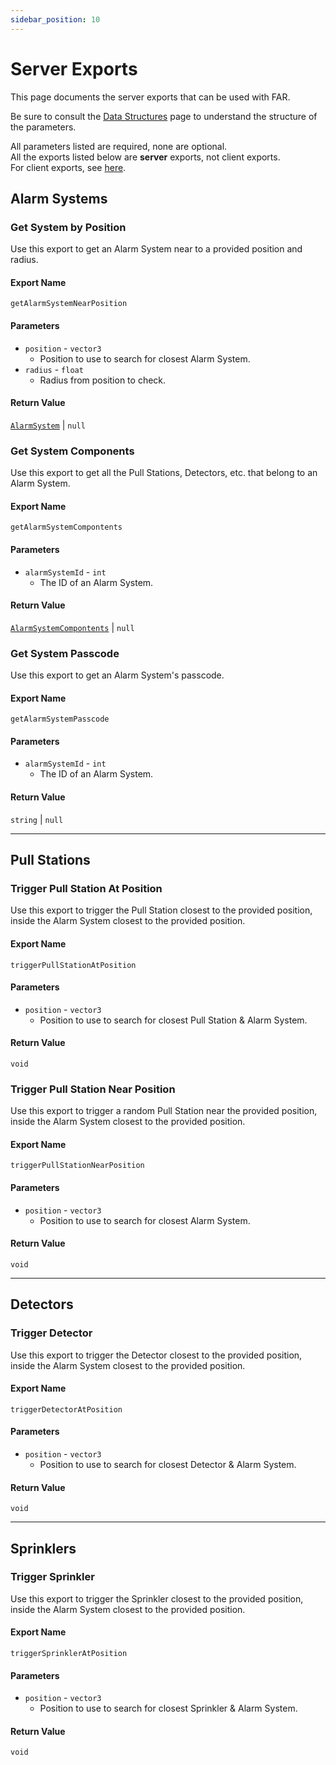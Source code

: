 ```yaml
---
sidebar_position: 10
---
```


# Server Exports

This page documents the server exports that can be used with FAR.

Be sure to consult the [Data Structures](../data.mdx) page to understand the structure of the parameters.

All parameters listed are required, none are optional.  
All the exports listed below are **server** exports, not client exports.  
For client exports, see [here](server.md).

## Alarm Systems

### Get System by Position
Use this export to get an Alarm System near to a provided position and radius.

#### Export Name
```
getAlarmSystemNearPosition
```
#### Parameters

- `position` - `vector3`
	- Position to use to search for closest Alarm System.
- `radius` - `float`
	- Radius from position to check.

#### Return Value
[`AlarmSystem`](../data.mdx#alarm-system) | `null`

### Get System Components
Use this export to get all the Pull Stations, Detectors, etc. that belong to an Alarm System.

#### Export Name
```
getAlarmSystemCompontents
```
#### Parameters

- `alarmSystemId` - `int`
	- The ID of an Alarm System.

#### Return Value
[`AlarmSystemCompontents`](../data.mdx#alarm-system-components) | `null`

### Get System Passcode
Use this export to get an Alarm System's passcode.

#### Export Name
```
getAlarmSystemPasscode
```
#### Parameters

- `alarmSystemId` - `int`
	- The ID of an Alarm System.

#### Return Value
`string` | `null`

***

## Pull Stations

### Trigger Pull Station At Position
Use this export to trigger the Pull Station closest to the provided position, inside the Alarm System closest to the provided position.

#### Export Name
```
triggerPullStationAtPosition
```
#### Parameters

- `position` - `vector3`
  - Position to use to search for closest Pull Station & Alarm System.

#### Return Value
`void`

### Trigger Pull Station Near Position
Use this export to trigger a random Pull Station near the provided position, inside the Alarm System closest to the provided position.

#### Export Name
```
triggerPullStationNearPosition
```
#### Parameters

- `position` - `vector3`
	- Position to use to search for closest Alarm System.

#### Return Value
`void`

***

## Detectors

### Trigger Detector
Use this export to trigger the Detector closest to the provided position, inside the Alarm System closest to the provided position.

#### Export Name
```
triggerDetectorAtPosition
```
#### Parameters

- `position` - `vector3`
	- Position to use to search for closest Detector & Alarm System.

#### Return Value
`void`

***

## Sprinklers

### Trigger Sprinkler
Use this export to trigger the Sprinkler closest to the provided position, inside the Alarm System closest to the provided position.

#### Export Name
```
triggerSprinklerAtPosition
```
#### Parameters

- `position` - `vector3`
	- Position to use to search for closest Sprinkler & Alarm System.

#### Return Value
`void`

